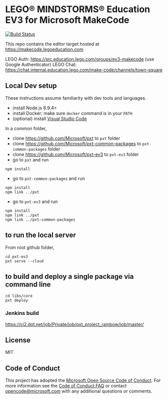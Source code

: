 # LEGO® MINDSTORMS® Education EV3 for Microsoft MakeCode

[![Build Status](https://ci2.dot.net/buildStatus/icon?job=Private/pxt_project_rainbow/master/pxt-ev3_Push)](https://ci2.dot.net/job/Private/job/pxt_project_rainbow/job/master/job/pxt-ev3_Push/)

This repo contains the editor target hosted at https://makecode.legoeducation.com

LEGO Auth: https://src.education.lego.com/groups/ev3-makecode (use Google Authenticator)
LEGO Chat: https://chat.internal.education.lego.com/make-code/channels/town-square

## Local Dev setup

These instructions assume familiarity with dev tools and languages.

* install Node.js 8.9.4+
* install Docker; make sure `docker` command is in your `PATH`
* (optional) install [Visual Studio Code](https://code.visualstudio.com/)

In a common folder,

* clone https://github.com/Microsoft/pxt to ``pxt`` folder
* clone https://github.com/Microsoft/pxt-common-packages to ``pxt-common-packages`` folder
* clone https://github.com/Microsoft/pxt-ev3 to ``pxt-ev3`` folder
* go to ``pxt`` and run

```
npm install
```

* go to ``pxt-common-packages`` and run

```
npm install
npm link ../pxt
```

* go to ``pxt-ev3`` and run

```
npm install
npm link ../pxt
npm link ../pxt-common-packages
```

## to run the local server

From root github folder,

```
cd pxt-ev3
pxt serve --cloud
```

## to build and deploy a single package via command line

```
cd libs/core
pxt deploy
```

### Jenkins build
https://ci2.dot.net/job/Private/job/pxt_project_rainbow/job/master/

## License
MIT

## Code of Conduct

This project has adopted the [Microsoft Open Source Code of Conduct](https://opensource.microsoft.com/codeofconduct/). For more information see the [Code of Conduct FAQ](https://opensource.microsoft.com/codeofconduct/faq/) or contact [opencode@microsoft.com](mailto:opencode@microsoft.com) with any additional questions or comments.
